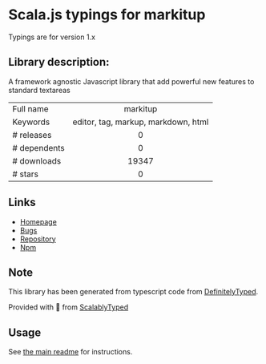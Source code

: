 
# Scala.js typings for markitup

Typings are for version 1.x

## Library description:
A framework agnostic Javascript library that add powerful new features to standard textareas

|                    |                 |
| ------------------ | :-------------: |
| Full name          | markitup |
| Keywords           | editor, tag, markup, markdown, html |
| # releases         | 0 |
| # dependents       | 0 |
| # downloads        | 19347 |
| # stars            | 0 |

## Links
- [Homepage](http://markitup.jaysalvat.com)
- [Bugs](https://github.com/jaysalvat/markitup/issues)
- [Repository](https://github.com/jaysalvat/markitup)
- [Npm](https://www.npmjs.com/package/markitup)
    


## Note
This library has been generated from typescript code from [DefinitelyTyped](https://definitelytyped.org).

Provided with :purple_heart: from [ScalablyTyped](https://github.com/oyvindberg/ScalablyTyped)

## Usage
See [the main readme](../../readme.md) for instructions.


